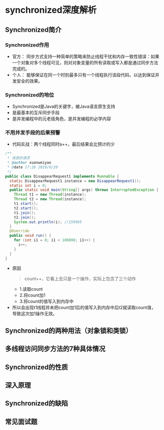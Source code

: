 # synchronized深度解析
## Synchronized简介
### Synchronized作用
- 官方： 同步方式支持一种简单的策略来防止线程干扰和内存一致性错误：如果一个对象对多个线程可见，则对对象变量的所有读取或写入都是通过同步方法完成的。
- 个人： 能够保证在同一个时刻最多只有一个线程执行该段代码，以达到保证并发安全的效果。    
### Synchronized的地位
- Synchronized是Java的关键字，被Java语言原生支持
- 是最基本的互斥同步手段
- 是并发编程中的元老级角色，是并发编程的必学内容
### 不用并发手段的后果预警
- 代码实战：两个线程同时a++，最后结果会比预计的少
```java
/**
 * 消息的请求
 * @author xuanweiyao
 * @date 17:26 2019/8/20
 */
public class DisappearRequest1 implements Runnable {
  static DisappearRequest1 instance = new DisappearRequest1();
  static int i = 0;
  public static void main(String[] args) throws InterruptedException {
    Thread t1 = new Thread(instance);
    Thread t2 = new Thread(instance);
    t1.start();
    t2.start();
    t1.join(); 
    t2.join();
    System.out.println(i); //159965
  }
  @Override
  public void run() {
    for (int i1 = 0; i1 < 100000; i1++) {
      i++;
    }
  }
}
```
- 原因
   > count++，它看上去只是一个操作，实际上包含了三个动作
   - 1.读取count
   - 2.将count加1
   - 3.将count的值写入到内存中
- 所以会出现t1线程并未把count加1后的值写入到内存中后t2就读取count值，导致这次加1操作无效。

## Synchronized的两种用法（对象锁和类锁）
## 多线程访问同步方法的7种具体情况
## Synchronized的性质
## 深入原理
## Synchronized的缺陷
## 常见面试题